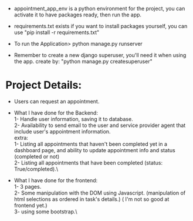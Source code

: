 - appointment_app_env is a python environment for the project, you can activate it to have packages ready, then run the app.

- requirements.txt exists if you want to install packages yourself, you can use "pip install -r requirements.txt"

- To run the Application> python manage.py runserver

- Remember to create a new django superuser, you'll need it when using the app. create by: "python manage.py createsuperuser"

# Project Details:
- Users can request an appointment.
- What I have done for the Backend:\
1- Handle user information, saving it to database.\
2- Availability to send email to the user and service provider agent that include user's appointment information.\
extra:\
1- Listing all appointments that haven't been completed yet in a dashboard page, and ability to update appointment info and status (completed or not)\
2- Listing all appointments that have been completed (status: True/completed).\

- What I have done for the frontend:\
1- 3 pages.\
2- Some manipulation with the DOM using Javascript. (manipulation of html selections as ordered in task's details.) ( I'm not so good at frontend yet.)\
3- using some bootstrap.\

